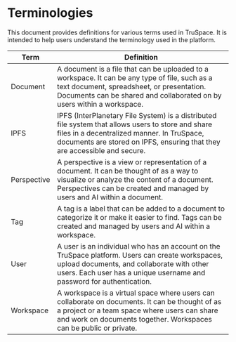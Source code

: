 # Terminologies

This document provides definitions for various terms used in TruSpace. It is intended to help users understand the terminology used in the platform.

| Term        | Definition                                                                                                                                                                                                                    |
| ----------- | ----------------------------------------------------------------------------------------------------------------------------------------------------------------------------------------------------------------------------- |
| Document    | A document is a file that can be uploaded to a workspace. It can be any type of file, such as a text document, spreadsheet, or presentation. Documents can be shared and collaborated on by users within a workspace.         |
| IPFS        | IPFS (InterPlanetary File System) is a distributed file system that allows users to store and share files in a decentralized manner. In TruSpace, documents are stored on IPFS, ensuring that they are accessible and secure. |
| Perspective | A perspective is a view or representation of a document. It can be thought of as a way to visualize or analyze the content of a document. Perspectives can be created and managed by users and AI within a document.          |
| Tag         | A tag is a label that can be added to a document to categorize it or make it easier to find. Tags can be created and managed by users and AI within a workspace.                                                              |
| User        | A user is an individual who has an account on the TruSpace platform. Users can create workspaces, upload documents, and collaborate with other users. Each user has a unique username and password for authentication.        |
| Workspace   | A workspace is a virtual space where users can collaborate on documents. It can be thought of as a project or a team space where users can share and work on documents together. Workspaces can be public or private.         |
